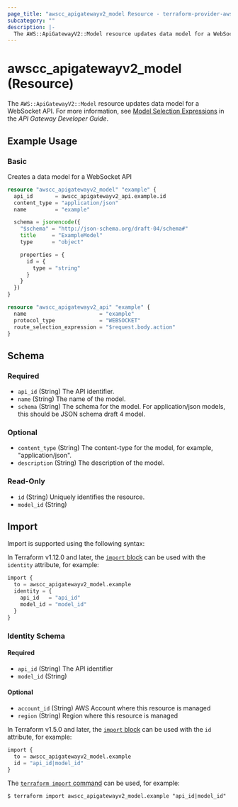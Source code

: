 ```yaml
---
page_title: "awscc_apigatewayv2_model Resource - terraform-provider-awscc"
subcategory: ""
description: |-
  The AWS::ApiGatewayV2::Model resource updates data model for a WebSocket API. For more information, see Model Selection Expressions https://docs.aws.amazon.com/apigateway/latest/developerguide/apigateway-websocket-api-selection-expressions.html#apigateway-websocket-api-model-selection-expressions in the API Gateway Developer Guide.
---
```


# awscc_apigatewayv2_model (Resource)

The ``AWS::ApiGatewayV2::Model`` resource updates data model for a WebSocket API. For more information, see [Model Selection Expressions](https://docs.aws.amazon.com/apigateway/latest/developerguide/apigateway-websocket-api-selection-expressions.html#apigateway-websocket-api-model-selection-expressions) in the *API Gateway Developer Guide*.

## Example Usage

### Basic

Creates a data model for a WebSocket API

```terraform
resource "awscc_apigatewayv2_model" "example" {
  api_id       = awscc_apigatewayv2_api.example.id
  content_type = "application/json"
  name         = "example"

  schema = jsonencode({
    "$schema" = "http://json-schema.org/draft-04/schema#"
    title     = "ExampleModel"
    type      = "object"

    properties = {
      id = {
        type = "string"
      }
    }
  })
}

resource "awscc_apigatewayv2_api" "example" {
  name                       = "example"
  protocol_type              = "WEBSOCKET"
  route_selection_expression = "$request.body.action"
}
```

<!-- schema generated by tfplugindocs -->
## Schema

### Required

- `api_id` (String) The API identifier.
- `name` (String) The name of the model.
- `schema` (String) The schema for the model. For application/json models, this should be JSON schema draft 4 model.

### Optional

- `content_type` (String) The content-type for the model, for example, "application/json".
- `description` (String) The description of the model.

### Read-Only

- `id` (String) Uniquely identifies the resource.
- `model_id` (String)

## Import

Import is supported using the following syntax:

In Terraform v1.12.0 and later, the [`import` block](https://developer.hashicorp.com/terraform/language/import) can be used with the `identity` attribute, for example:

```terraform
import {
  to = awscc_apigatewayv2_model.example
  identity = {
    api_id   = "api_id"
    model_id = "model_id"
  }
}
```

<!-- schema generated by tfplugindocs -->
### Identity Schema

#### Required

- `api_id` (String) The API identifier
- `model_id` (String)

#### Optional

- `account_id` (String) AWS Account where this resource is managed
- `region` (String) Region where this resource is managed

In Terraform v1.5.0 and later, the [`import` block](https://developer.hashicorp.com/terraform/language/import) can be used with the `id` attribute, for example:

```terraform
import {
  to = awscc_apigatewayv2_model.example
  id = "api_id|model_id"
}
```

The [`terraform import` command](https://developer.hashicorp.com/terraform/cli/commands/import) can be used, for example:

```shell
$ terraform import awscc_apigatewayv2_model.example "api_id|model_id"
```
